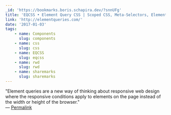 ```yaml
---
_id: 'https://bookmarks.boris.schapira.dev/?snnUFg'
title: 'EQCSS • Element Query CSS | Scoped CSS, Meta-Selectors, Element Queries'
link: 'http://elementqueries.com/'
date: '2017-01-03'
tags:
    - name: Components
      slug: components
    - name: css
      slug: css
    - name: EQCSS
      slug: eqcss
    - name: rwd
      slug: rwd
    - name: sharemarks
      slug: sharemarks
---
```


&quot;Element queries are a new way of thinking about responsive web design
where the responsive conditions apply to elements on the page instead of the
width or height of the browser.&quot; <br>&#8212;
<a href="https://bookmarks.boris.schapira.dev/?snnUFg" title="Permalink">Permalink</a>
